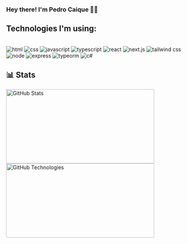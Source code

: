 ### Hey there! I'm Pedro Caique ✌🏼

## Technologies I'm using:

<div style="display: block"><br>
    <img alt="html" src="https://img.shields.io/badge/HTML5-E34F26?style=for-the-badge&logo=html5&logoColor=white">
    <img alt="css" src="https://img.shields.io/badge/CSS3-1572B6?style=for-the-badge&logo=css3&logoColor=white">
    <img alt="javascript" src="https://img.shields.io/badge/JavaScript-323330?style=for-the-badge&logo=javascript&logoColor=F7DF1E">
    <img alt="typescript" src="https://img.shields.io/badge/TypeScript-007ACC?style=for-the-badge&logo=typescript&logoColor=white">
    <img alt="react" src="https://img.shields.io/badge/React-20232A?style=for-the-badge&logo=react&logoColor=61DAFB">
    <img alt="next.js" src="https://img.shields.io/badge/Next.js-000000.svg?style=for-the-badge&logo=nextdotjs&logoColor=white">
    <img alt="tailwind css" src="https://img.shields.io/badge/Tailwind%20CSS-06B6D4.svg?style=for-the-badge&logo=Tailwind-CSS&logoColor=white">
    <img alt="node" src="https://img.shields.io/badge/Node.js-43853D?style=for-the-badge&logo=node.js&logoColor=white">
    <img alt="express" src="https://img.shields.io/badge/Express-000000.svg?style=for-the-badge&logo=Express&logoColor=white">
    <img alt="typeorm" src="https://img.shields.io/badge/TypeORM-FE0803.svg?style=for-the-badge&logo=TypeORM&logoColor=white">
    <img alt="c#" src="https://img.shields.io/badge/C%23-239120?style=for-the-badge&logo=c-sharp&logoColor=white">
</div>

## 📊 Stats

<p>
  <img
    align="left"
    alt="GitHub Stats"
    width="400"
    height="200"
    src="https://github-readme-stats.vercel.app/api?username=pcaiquefelix&theme=tokyonight&hide_border=false&include_all_commits=true"
    alt="Github Stats"
  />

  <img 
    align="left" 
    alt="GitHub Technologies"
    width="400" 
    height="200" 
    src="https://github-readme-stats.vercel.app/api/top-langs/?username=pcaiquefelix&theme=tokyonight&layout=compact&custom_title=Technologies&langs_count=9" 
  />
</p>
